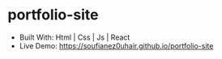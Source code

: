 # portfolio-site
- Built With: Html | Css | Js | React
- Live Demo: https://soufianez0uhair.github.io/portfolio-site
